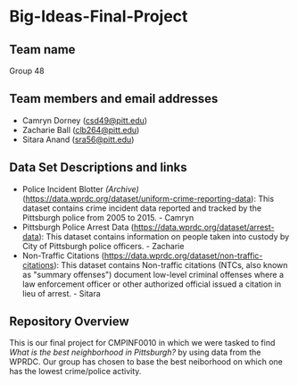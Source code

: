 # Big-Ideas-Final-Project

## Team name

Group 48

## Team members and email addresses

* Camryn Dorney (csd49@pitt.edu)
* Zacharie Ball (clb264@pitt.edu)
* Sitara Anand (sra56@pitt.edu)

## Data Set Descriptions and links

* Police Incident Blotter *(Archive)* (https://data.wprdc.org/dataset/uniform-crime-reporting-data): This dataset contains crime incident data reported and tracked by the Pittsburgh police from 2005 to 2015. - Camryn
* Pittsburgh Police Arrest Data (https://data.wprdc.org/dataset/arrest-data): This dataset contains information on people taken into custody by City of Pittsburgh police officers. - Zacharie
* Non-Traffic Citations (https://data.wprdc.org/dataset/non-traffic-citations): This dataset contains Non-traffic citations (NTCs, also known as "summary offenses") document low-level criminal offenses where a law enforcement officer or other authorized official issued a citation in lieu of arrest. - Sitara 

## Repository Overview

This is our final project for CMPINF0010 in which we were tasked to find *What is the best neighborhood in Pittsburgh?* by using data from the WPRDC.
Our group has chosen to base the best neiborhood on which one has the lowest crime/police activity.